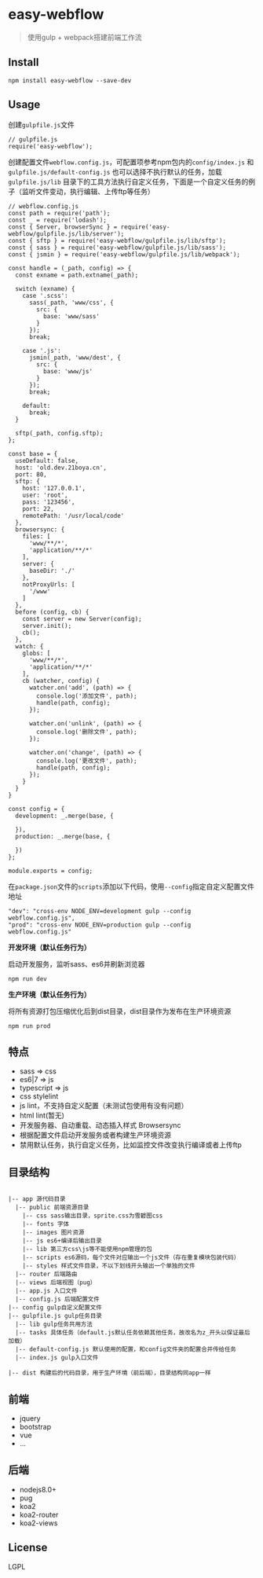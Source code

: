 <!--
 * @Description: In User Settings Edit
 * @Author: your name
 * @Date: 2019-08-30 16:03:24
 * @LastEditTime: 2019-09-23 16:03:20
 * @LastEditors: Please set LastEditors
 -->
 
# easy-webflow
> 使用gulp + webpack搭建前端工作流

## Install
```
npm install easy-webflow --save-dev
```

## Usage

创建`gulpfile.js`文件
```
// gulpfile.js
require('easy-webflow');
```

创建配置文件`webflow.config.js`，可配置项参考npm包内的`config/index.js` 和 `gulpfile.js/default-config.js` 
也可以选择不执行默认的任务，加载 `gulpfile.js/lib` 目录下的工具方法执行自定义任务，下面是一个自定义任务的例子（监听文件变动，执行编辑、上传ftp等任务）
```
// webflow.config.js
const path = require('path');
const _ = require('lodash');
const { Server, browserSync } = require('easy-webflow/gulpfile.js/lib/server');
const { sftp } = require('easy-webflow/gulpfile.js/lib/sftp');
const { sass } = require('easy-webflow/gulpfile.js/lib/sass');
const { jsmin } = require('easy-webflow/gulpfile.js/lib/webpack');

const handle = (_path, config) => {
  const exname = path.extname(_path);

  switch (exname) {
    case '.scss':
      sass(_path, 'www/css', {
        src: {
          base: 'www/sass'
        }
      });
      break;

    case '.js':
      jsmin(_path, 'www/dest', {
        src: {
          base: 'www/js'
        }
      });
      break;

    default:
      break;
  }

  sftp(_path, config.sftp);
};

const base = {
  useDefault: false,
  host: 'old.dev.21boya.cn',
  port: 80,
  sftp: {
    host: '127.0.0.1',
    user: 'root',
    pass: '123456',
    port: 22,
    remotePath: '/usr/local/code'
  },
  browsersync: {
    files: [
      'www/**/*',
      'application/**/*'
    ],
    server: {
      baseDir: './'
    },
    notProxyUrls: [
      '/www'
    ]
  },
  before (config, cb) {
    const server = new Server(config);
    server.init();
    cb();
  },
  watch: {
    globs: [
      'www/**/*',
      'application/**/*'
    ],
    cb (watcher, config) {
      watcher.on('add', (path) => {
        console.log('添加文件', path);
        handle(path, config);
      });

      watcher.on('unlink', (path) => {
        console.log('删除文件', path);
      });

      watcher.on('change', (path) => {
        console.log('更改文件', path);
        handle(path, config);
      });
    }
  } 
}

const config = {
  development: _.merge(base, {

  }),
  production: _.merge(base, {
    
  })
};

module.exports = config;
```

在`package.json`文件的`scripts`添加以下代码，使用`--config`指定自定义配置文件地址
```
"dev": "cross-env NODE_ENV=development gulp --config webflow.config.js",
"prod": "cross-env NODE_ENV=production gulp --config webflow.config.js"
```

**开发环境（默认任务行为）**

<!-- 启动后端服务
```
cd app & npm run dev
``` -->

启动开发服务，监听sass、es6并刷新浏览器

```
npm run dev
```

**生产环境（默认任务行为）**

将所有资源打包压缩优化后到dist目录，dist目录作为发布在生产环境资源
```
npm run prod
```

## 特点

- sass => css
- es6|7 => js
- typescript => js
- css stylelint
- js lint，不支持自定义配置（未测试包使用有没有问题）
- html lint(暂无)
- 开发服务器、自动重载、动态插入样式 Browsersync
- 根据配置文件启动开发服务或者构建生产环境资源
- 禁用默认任务，执行自定义任务，比如监控文件改变执行编译或者上传ftp

## 目录结构
```

|-- app 源代码目录
  |-- public 前端资源目录
    |-- css sass输出目录，sprite.css为雪碧图css
    |-- fonts 字体
    |-- images 图片资源
    |-- js es6+编译后输出目录
    |-- lib 第三方css\js等不能使用npm管理的包
    |-- scripts es6源码，每个文件对应输出一个js文件（存在重复模块包装代码）
    |-- styles 样式文件目录，不以下划线开头输出一个单独的文件
  |-- router 后端路由
  |-- views 后端视图（pug）
  |-- app.js 入口文件
  |-- config.js 后端配置文件
|-- config gulp自定义配置文件
|-- gulpfile.js gulp任务目录
  |-- lib gulp任务共用方法
  |-- tasks 具体任务（default.js默认任务依赖其他任务，故改名为z_开头以保证最后加载）
  |-- default-config.js 默认使用的配置，和config文件夹的配置合并传给任务
  |-- index.js gulp入口文件

|-- dist 构建后的代码目录，用于生产环境（前后端），目录结构同app一样
```

## 前端
- jquery
- bootstrap
- vue
- ...

## 后端

- nodejs8.0+
- pug
- koa2
- koa2-router
- koa2-views

## License
LGPL